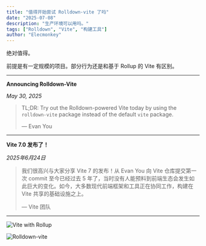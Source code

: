 ```yaml
---
title: "值得开始尝试 Rolldown-vite 了吗"
date: "2025-07-08"
description: "生产环境可以用吗。"
tags: ["Rolldown", "Vite", "构建工具"]
author: "Elecmonkey"
---
```


绝对值得。

前提是有一定规模的项目。部分行为还是和基于 Rollup 的 Vite 有区别。

---
**Announcing Rolldown-Vite**

*May 30, 2025*

> TL;DR: Try out the Rolldown-powered Vite today by using the `rolldown-vite` package instead of the default `vite` package.
>
> — Evan You


****

**Vite 7.0 发布了！**

*2025年6月24日*

> 我们很高兴与大家分享 Vite 7 的发布！从 Evan You 向 Vite 仓库提交第一次 commit 至今已经过去 5 年了，当时没有人能预料到前端生态会发生如此巨大的变化。如今，大多数现代前端框架和工具正在协同工作，构建在 Vite 共享的基础设施之上。
>
> — Vite 团队

---


![Vite with Rollup](https://images.elecmonkey.com/articles/202507/rollup-vite.png)

![Rolldown-vite](https://images.elecmonkey.com/articles/202507/rolldown-vite.png)